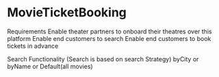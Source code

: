 # MovieTicketBooking

Requirements
Enable theater partners to onboard their theatres over this platform 
Enable end customers to search
Enable end customers to book tickets in advance


Search Functionality (Search is based on search Strategy)
byCity or byName or Default(all movies)

